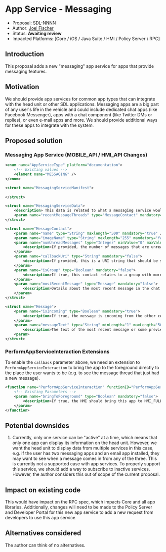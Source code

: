 # App Service - Messaging
* Proposal: [SDL-NNNN](NNNN-app-service-messaging.md)
* Author: [Joel Fischer](https://github.com/joeljfischer)
* Status: **Awaiting review**
* Impacted Platforms: [Core / iOS / Java Suite / HMI / Policy Server / RPC]

## Introduction
This proposal adds a new "messaging" app service for apps that provide messaging features.

## Motivation
We should provide app services for common app types that can integrate with the head unit or other SDL applications. Messaging apps are a big part of any user's life in the vehicle and could include dedicated chat apps (like Facebook Messenger), apps with a chat component (like Twitter DMs or replies), or even e-mail apps and more. We should provide additional ways for these apps to integrate with the system.

## Proposed solution

### Messaging App Service (MOBILE_API / HMI_API Changes)
```xml
<enum name="AppServiceType" platform="documentation">
    <!-- Existing values -->
    <element name="MESSAGING" />
</enum>

<struct name="MessagingServiceManifest">
	
</struct>

<struct name="MessagingServiceData">
    <description> This data is related to what a messaging service would provide </description>
    <param name="recentMessageThreads" type="MessageContact" mandatory="false" />
</struct>

<struct name="MessageContact">
    <param name="name" type="String" maxlength="500" mandatory="true" />
    <param name="imageName" type="String" maxlength="255" mandatory="false" />
    <param name="numUnreadMessages" type="Integer" minValue="0" maxValue="9999999" mandatory="true">
        <description>If provided, the number of messages that are unread in this group.</description>
    </param>
    <param name="callbackUri" type="String" mandatory="false">
        <description>If provided, this is a URI string that should be sent using PerformAppServiceInteraction serviceUri to open the message group in the providing app. The head unit should make the service active and open the app. If not present, assume no action can be taken.</description>
    </param>
    <param name="isGroup" type="Boolean" mandatory="false">
        <description>If true, this contact relates to a group with more than two members (where one is the current user), if false, the message relates to only one other person. If not present, assume false.</description>
    </param>
    <param name="mostRecentMessage" type="Message" mandatory="false">
        <description>Details about the most recent message in the chat for previewing purposes.</description>
    </param>
</struct>

<struct name="Message">
    <param name="isIncoming" type="Boolean" mandatory="true">
        <description>If true, the message is incoming from the other contact, if false, the message is outgoing.</description>
    </param>
    <param name="messageText" type="String" minLength="1" maxLength="500" mandatory="false">
        <description>The text of the most recent message or some preview text of the message.</description>
    <param>
</struct>
```

### PerformAppServiceInteraction Extensions
To enable the `callback` parameter above, we need an extension to `PerformAppServiceInteraction` to bring the app to the foreground directly to the place the user wants to be (e.g. to see the message thread that just had a new message).

```xml
<function name="PerformAppServiceInteraction" functionID="PerformAppServiceInteractionID" messagetype="request">
	<!-- Existing Parameters -->
    <param name="bringToForeground" type="Boolean" mandatory="false">
        <description>If true, the HMI should bring this app to HMI_FULL before sending it the serviceUri.</description>
    </param>
</function>
```

## Potential downsides
1. Currently, only one service can be "active" at a time, which means that only one app can display its information on the head unit. However, we want the head unit to display data from multiple services in this case, e.g. if the user has two messaging apps and an email app installed, they may want to see when a message comes in from any of the three. This is currently not a supported case with app services. To properly support this service, we should add a way to subscribe to inactive services. However, the author considers this out of scope of the current proposal.

## Impact on existing code
This would have impact on the RPC spec, which impacts Core and all app libraries. Additionally, changes will need to be made to the Policy Server and Developer Portal for this new app service to add a new request from developers to use this app service.

## Alternatives considered
The author can think of no alternatives.